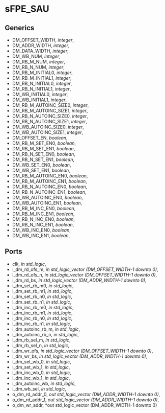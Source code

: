 # sFPE_SAU
## Generics
* DM_OFFSET_WIDTH, *integer*,
* DM_ADDR_WIDTH, *integer*,
* DM_DATA_WIDTH, *integer*,
* DM_WB_NUM, *integer*,
* DM_RB_M_NUM, *integer*,
*	DM_RB_N_NUM, *integer*,
*	DM_RB_M_INITIAL0, *integer*,
*	DM_RB_M_INITIAL1, *integer*,
*	DM_RB_N_INITIAL0, *integer*,
*	DM_RB_N_INITIAL1, *integer*,
*	DM_WB_INITIAL0, *integer*,
*	DM_WB_INITIAL1, *integer*,
*	DM_RB_M_AUTOINC_SIZE0, *integer*,
*	DM_RB_M_AUTOINC_SIZE1, *integer*,
*	DM_RB_N_AUTOINC_SIZE0, *integer*,
*	DM_RB_N_AUTOINC_SIZE1, *integer*,
*	DM_WB_AUTOINC_SIZE0, *integer*,
*	DM_WB_AUTOINC_SIZE1, *integer*,
*	DM_OFFSET_EN, *boolean*,
*	DM_RB_M_SET_EN0, *boolean*,
*	DM_RB_M_SET_EN1, *boolean*,
*	DM_RB_N_SET_EN0, *boolean*,
*	DM_RB_N_SET_EN1, *boolean*,
*	DM_WB_SET_EN0, *boolean*,
*	DM_WB_SET_EN1, *boolean*,
*	DM_RB_M_AUTOINC_EN0, *boolean*,
*	DM_RB_M_AUTOINC_EN1, *boolean*,
*	DM_RB_N_AUTOINC_EN0, *boolean*,
*	DM_RB_N_AUTOINC_EN1, *boolean*,
*	DM_WB_AUTOINC_EN0, *boolean*,
*	DM_WB_AUTOINC_EN1, *boolean*,
*	DM_RB_M_INC_EN0, *boolean*,
*	DM_RB_M_INC_EN1, *boolean*,
*	DM_RB_N_INC_EN0, *boolean*,
*	DM_RB_N_INC_EN1, *boolean*,
*	DM_WB_INC_EN0, *boolean*,
*	DM_WB_INC_EN1, *boolean*,

## Ports
*	clk, *in std_logic*,
*	i_dm_rd_ofs_m, *in std_logic_vector (DM_OFFSET_WIDTH-1 downto 0)*,
*	i_dm_rd_ofs_n, *in std_logic_vector (DM_OFFSET_WIDTH-1 downto 0)*,
*	i_dm_rd_bs, *in std_logic_vector (DM_ADDR_WIDTH-1 downto 0)*,
*	i_dm_set_rb_m0, *in std_logic*,
*	i_dm_set_rb_m1, *in std_logic*,
*	i_dm_set_rb_n0, *in std_logic*,
*	i_dm_set_rb_n1, *in std_logic*,
*	i_dm_inc_rb_m0, *in std_logic*,
*	i_dm_inc_rb_m1, *in std_logic*,
*	i_dm_inc_rb_n0, *in std_logic*,
*	i_dm_inc_rb_n1, *in std_logic*,
*	i_dm_autoinc_rb_m, *in std_logic*,
*	i_dm_autoinc_rb_n, *in std_logic*,
*	i_dm_rb_sel_m, *in std_logic*,
*	i_dm_rb_sel_n, *in std_logic*,
*	i_dm_wr_ofs, *in std_logic_vector (DM_OFFSET_WIDTH-1 downto 0)*,
*	i_dm_wr_bs, *in std_logic_vector (DM_ADDR_WIDTH-1 downto 0)*,
*	i_dm_set_wb_0, *in std_logic*,
*	i_dm_set_wb_1, *in std_logic*,
*	i_dm_inc_wb_0, *in std_logic*,
*	i_dm_inc_wb_1, *in std_logic*,
*	i_dm_autoinc_wb, *in std_logic*,
*	i_dm_wb_sel, *in std_logic*,
*	o_dm_rd_addr_0, *out std_logic_vector (DM_ADDR_WIDTH-1 downto 0)*,
*	o_dm_rd_addr_1, *out std_logic_vector (DM_ADDR_WIDTH-1 downto 0)*,
*	o_dm_wr_addr, *out std_logic_vector (DM_ADDR_WIDTH-1 downto 0)
